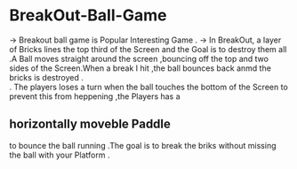 # BreakOut-Ball-Game
-> Breakout ball game is Popular Interesting Game .
-> In BreakOut, a layer of Bricks lines the top third of the Screen and the Goal is to destroy them all .A Ball moves straight around the screen ,bouncing off the top  and two sides of the Screen.When a break I hit ,the ball bounces back anmd the bricks is destroyed .<br>
. The players loses a turn when the ball touches the bottom of the Screen to prevent this from  heppening ,the Players has a <h2>horizontally moveble Paddle </h2>to bounce the ball running .The goal is to break the briks without missing the ball with your Platform . 
